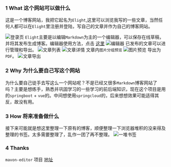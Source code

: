 ### 1 What 这个网站可以做什么
这是一个博客网站，我把它起名为`Elight`,这里可以浏览我写的一些文章，当然任何人都可以在`Elight`里注册并登陆，写自己的文章并作为自己的博客网站。

![登录页](http://www.zhangzhuowei.com/api/file/2018/09/21/00/22/15/b140c667-9e3c-4340-90df-c5f5ee04196f.png)
`Elight`主要是以编辑`Markdown`为主的一个编辑器，可以保存在线草稿，并将其发布生成博客。编辑器使用方法，点击 [这里](https://www.zhangzhuowei.com/article/4500142a-e87d-47e5-98b4-508acd613c42)
![编辑器](http://www.zhangzhuowei.com/api/file/2018/09/21/00/23/05/60c441f6-80d5-456d-b4cf-ddcc139a0daa.png)
已发布的文章可以进行管理和导出。
![文章列表](http://www.zhangzhuowei.com/api/file/2018/09/21/00/50/46/a0f924eb-b141-44ff-bc16-205d475ca528.png)
![文章详情](http://www.zhangzhuowei.com/api/file/2018/09/21/00/49/35/84772815-61e2-40a9-9077-18b26a7034d3.png)
文章内`图片分组预览`
![图片预览](http://www.zhangzhuowei.com/api/file/2018/09/22/11/40/40/b4c51586-abb5-4223-9008-8f758114006b.png)
导出为`PDF`。
![文章导出](http://www.zhangzhuowei.com/api/file/2018/09/21/00/25/40/17322151-d0a0-47ed-bec6-ddd781553e06.png)

### 2 Why 为什么要自己写这个网站
为什么要自己徒手去写这么一个网站呢？不是已经又很多`Markdown`博客网站了吗？主要是想练手，熟悉并巩固学习的一些学习的前后端知识，现在这个项目是用的`springboot` + `vue`的。中间想使用`springcloud`的，后来想想效果可能适得其反，故没有用。

### 3 How 将来准备做什么
接下来可能就是想这里整理一下原有的博客，顺便整理一下浏览器堆积的没来得及整理的书签。太多需要整理了，乱作一团了再不整理。
![一堆书签](http://www.zhangzhuowei.com/api/file/2018/09/21/00/44/45/e38514d2-9593-4abc-a8cf-5c488a403f9a.png)

### 4 Thanks
`mavon-editor` 项目 [地址](https://github.com/hinesboy/mavonEditor)
